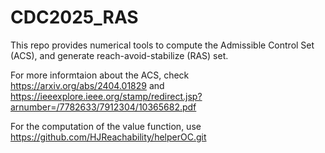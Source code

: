 # CDC2025_RAS

This repo provides numerical tools to compute the Admissible Control Set (ACS), and generate reach-avoid-stabilize (RAS) set. 

For more informtaion about the ACS, check https://arxiv.org/abs/2404.01829 and https://ieeexplore.ieee.org/stamp/redirect.jsp?arnumber=/7782633/7912304/10365682.pdf


For the computation of the value function, use https://github.com/HJReachability/helperOC.git
